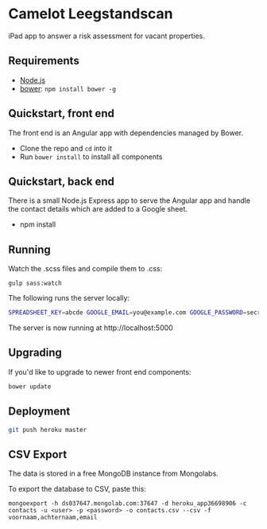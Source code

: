 # Camelot Leegstandscan

iPad app to answer a risk assessment for vacant properties.

## Requirements

  * [Node.js](http://nodejs.org)
  * [bower](http://bower.io): `npm install bower -g`

## Quickstart, front end

The front end is an Angular app with dependencies managed by Bower.

  * Clone the repo and `cd` into it
  * Run `bower install` to install all components

## Quickstart, back end

There is a small Node.js Express app to serve the Angular app and handle the
contact details which are added to a Google sheet.

  * npm install

## Running

Watch the .scss files and compile them to .css:

```
gulp sass:watch
```

The following runs the server locally:

```bash
SPREADSHEET_KEY=abcde GOOGLE_EMAIL=you@example.com GOOGLE_PASSWORD=secret npm start
```

The server is now running at http://localhost:5000

## Upgrading

If you'd like to upgrade to newer front end components:

```bash
bower update
```

## Deployment

```bash
git push heroku master
```

## CSV Export

The data is stored in a free MongoDB instance from Mongolabs.

To export the database to CSV, paste this:

```
mongoexport -h ds037647.mongolab.com:37647 -d heroku_app36698906 -c contacts -u <user> -p <password> -o contacts.csv --csv -f voornaam,achternaam,email
```
